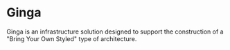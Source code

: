 # Ginga
Ginga is an infrastructure solution designed to support the construction of a "Bring Your Own Styled" type of architecture.
